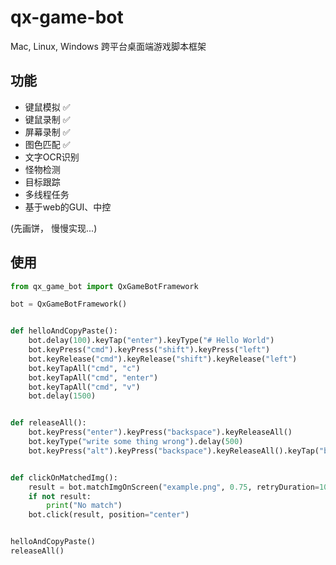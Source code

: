 # qx-game-bot

Mac, Linux, Windows 跨平台桌面端游戏脚本框架

## 功能

- 键鼠模拟 ✅
- 键鼠录制 ✅
- 屏幕录制 ✅
- 图色匹配 ✅
- 文字OCR识别
- 怪物检测
- 目标跟踪
- 多线程任务
- 基于web的GUI、中控

(先画饼， 慢慢实现...)

## 使用
```py
from qx_game_bot import QxGameBotFramework

bot = QxGameBotFramework()


def helloAndCopyPaste():
    bot.delay(100).keyTap("enter").keyType("# Hello World")
    bot.keyPress("cmd").keyPress("shift").keyPress("left")
    bot.keyRelease("cmd").keyRelease("shift").keyRelease("left")
    bot.keyTapAll("cmd", "c")
    bot.keyTapAll("cmd", "enter")
    bot.keyTapAll("cmd", "v")
    bot.delay(1500)


def releaseAll():
    bot.keyPress("enter").keyPress("backspace").keyReleaseAll()
    bot.keyType("write some thing wrong").delay(500)
    bot.keyPress("alt").keyPress("backspace").keyReleaseAll().keyTap("backspace")


def clickOnMatchedImg():
    result = bot.matchImgOnScreen("example.png", 0.75, retryDuration=1000)
    if not result:
        print("No match")
    bot.click(result, position="center")


helloAndCopyPaste()
releaseAll()
```
